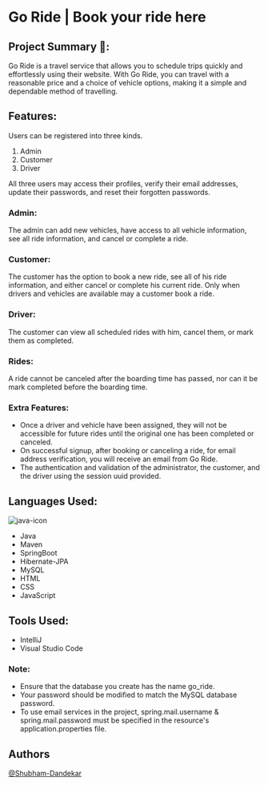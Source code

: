 # Go Ride | Book your ride here

## Project Summary 📑:

Go Ride is a travel service that allows you to schedule trips quickly and effortlessly using their website. With Go Ride, you can travel with a reasonable price and a choice of vehicle options, making it a simple and dependable method of travelling.

## Features:

Users can be registered into three kinds.

1. Admin
2. Customer
3. Driver

All three users may access their profiles, verify their email addresses, update their passwords, and reset their forgotten passwords.

### Admin:

The admin can add new vehicles, have access to all vehicle information, see all ride information, and cancel or complete a ride.

### Customer:

The customer has the option to book a new ride, see all of his ride information, and either cancel or complete his current ride. Only when drivers and vehicles are available may a customer book a ride.

### Driver:

The customer can view all scheduled rides with him, cancel them, or mark them as completed.

### Rides:

A ride cannot be canceled after the boarding time has passed, nor can it be mark completed before the boarding time.

### Extra Features:

-   Once a driver and vehicle have been assigned, they will not be accessible for future rides until the original one has been completed or canceled.
-   On successful signup, after booking or canceling a ride, for email address verification, you will receive an email from Go Ride.
-   The authentication and validation of the administrator, the customer, and the driver using the session uuid provided.

## Languages Used:
![java-icon](https://github.com/Shubham-Dandekar/Go-Ride/assets/107460330/5b9036f1-4e55-4643-a8f0-79240957132d)
-   Java
-   Maven
-   SpringBoot
-   Hibernate-JPA
-   MySQL
-   HTML
-   CSS
-   JavaScript

## Tools Used:

-   IntelliJ
-   Visual Studio Code

### Note:

-   Ensure that the database you create has the name go_ride.
-   Your password should be modified to match the MySQL database password.
-   To use email services in the project, spring.mail.username & spring.mail.password must be specified in the resource's application.properties file.

## Authors

[@Shubham-Dandekar](https://github.com/Shubham-Dandekar)
